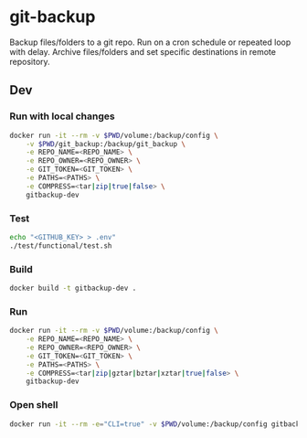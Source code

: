# git-backup

Backup files/folders to a git repo. Run on a cron schedule or repeated loop with delay. Archive files/folders and set specific destinations in remote repository.


## Dev

### Run with local changes
```sh
docker run -it --rm -v $PWD/volume:/backup/config \
    -v $PWD/git_backup:/backup/git_backup \
    -e REPO_NAME=<REPO_NAME> \
    -e REPO_OWNER=<REPO_OWNER> \
    -e GIT_TOKEN=<GIT_TOKEN> \
    -e PATHS=<PATHS> \
    -e COMPRESS=<tar|zip|true|false> \
    gitbackup-dev
```

### Test
```sh
echo "<GITHUB_KEY> > .env"
./test/functional/test.sh
```

### Build
```sh
docker build -t gitbackup-dev .
```

### Run
```sh
docker run -it --rm -v $PWD/volume:/backup/config \
    -e REPO_NAME=<REPO_NAME> \
    -e REPO_OWNER=<REPO_OWNER> \
    -e GIT_TOKEN=<GIT_TOKEN> \
    -e PATHS=<PATHS> \
    -e COMPRESS=<tar|zip|gztar|bztar|xztar|true|false> \
    gitbackup-dev
```

### Open shell
```sh
docker run -it --rm -e="CLI=true" -v $PWD/volume:/backup/config gitbackup-dev /bin/bash
```